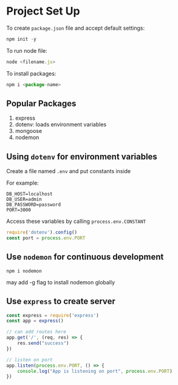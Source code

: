 # Project Set Up
To create `package.json` file and accept default settings: 

```javascript
npm init -y
```

To run node file:

```javascript
node <filename.js>
```

To install packages:
```javascript
npm i <package-name>
```

## Popular Packages
1. express
2. dotenv: loads environment variables
3. mongoose
4. nodemon

## Using `dotenv` for environment variables

Create a file named `.env` and put constants inside

For example: 
```
DB_HOST=localhost
DB_USER=admin
DB_PASSWORD=password
PORT=3000
```
Access these variables by calling `process.env.CONSTANT`

```javascript
require('dotenv').config()
const port = process.env.PORT
```

## Use `nodemon` for continuous development
```
npm i nodemon
```
may add -g flag to install nodemon globally

## Use `express` to create server

```javascript
const express = require('express')
const app = express()

// can add routes here
app.get('/', (req, res) => {
    res.send("success")
})

// listen on port
app.listen(process.env.PORT, () => {
    console.log("App is listening on port", process.env.PORT)
})
```
